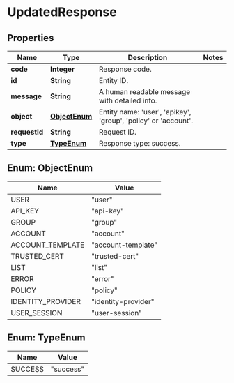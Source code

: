 
# UpdatedResponse

## Properties
Name | Type | Description | Notes
------------ | ------------- | ------------- | -------------
**code** | **Integer** | Response code. | 
**id** | **String** | Entity ID. | 
**message** | **String** | A human readable message with detailed info. | 
**object** | [**ObjectEnum**](#ObjectEnum) | Entity name: &#39;user&#39;, &#39;apikey&#39;, &#39;group&#39;, &#39;policy&#39; or &#39;account&#39;. | 
**requestId** | **String** | Request ID. | 
**type** | [**TypeEnum**](#TypeEnum) | Response type: success. | 


<a name="ObjectEnum"></a>
## Enum: ObjectEnum
Name | Value
---- | -----
USER | &quot;user&quot;
API_KEY | &quot;api-key&quot;
GROUP | &quot;group&quot;
ACCOUNT | &quot;account&quot;
ACCOUNT_TEMPLATE | &quot;account-template&quot;
TRUSTED_CERT | &quot;trusted-cert&quot;
LIST | &quot;list&quot;
ERROR | &quot;error&quot;
POLICY | &quot;policy&quot;
IDENTITY_PROVIDER | &quot;identity-provider&quot;
USER_SESSION | &quot;user-session&quot;


<a name="TypeEnum"></a>
## Enum: TypeEnum
Name | Value
---- | -----
SUCCESS | &quot;success&quot;



